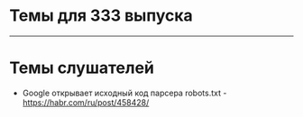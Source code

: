 # Темы для 333 выпуска

---
# Темы слушателей
- Google открывает исходный код парсера robots.txt - https://habr.com/ru/post/458428/
